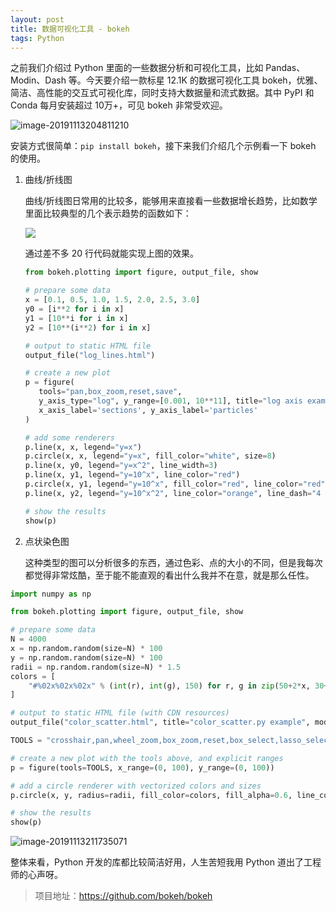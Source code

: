 ```yaml
---
layout: post
title: 数据可视化工具 - bokeh
tags: Python
---
```


之前我们介绍过 Python 里面的一些数据分析和可视化工具，比如 Pandas、Modin、Dash 等。今天要介绍一款标星 12.1K 的数据可视化工具 bokeh，优雅、简洁、高性能的交互式可视化库，同时支持大数据量和流式数据。其中 PyPI 和 Conda 每月安装超过 10万+，可见 bokeh 非常受欢迎。

![image-20191113204811210](https://7465-test-3c9b5e-1258459492.tcb.qcloud.la/GitHub%E7%B2%BE%E9%80%89/bokeh01.png)

安装方式很简单：`pip install bokeh`，接下来我们介绍几个示例看一下 bokeh 的使用。

1. 曲线/折线图

   曲线/折线图日常用的比较多，能够用来直接看一些数据增长趋势，比如数学里面比较典型的几个表示趋势的函数如下：

   ![](https://7465-test-3c9b5e-1258459492.tcb.qcloud.la/GitHub%E7%B2%BE%E9%80%89/bokeh_plot.png)

   通过差不多 20 行代码就能实现上图的效果。

   ```python
   from bokeh.plotting import figure, output_file, show
   
   # prepare some data
   x = [0.1, 0.5, 1.0, 1.5, 2.0, 2.5, 3.0]
   y0 = [i**2 for i in x]
   y1 = [10**i for i in x]
   y2 = [10**(i**2) for i in x]
   
   # output to static HTML file
   output_file("log_lines.html")
   
   # create a new plot
   p = figure(
      tools="pan,box_zoom,reset,save",
      y_axis_type="log", y_range=[0.001, 10**11], title="log axis example",
      x_axis_label='sections', y_axis_label='particles'
   )
   
   # add some renderers
   p.line(x, x, legend="y=x")
   p.circle(x, x, legend="y=x", fill_color="white", size=8)
   p.line(x, y0, legend="y=x^2", line_width=3)
   p.line(x, y1, legend="y=10^x", line_color="red")
   p.circle(x, y1, legend="y=10^x", fill_color="red", line_color="red", size=6)
   p.line(x, y2, legend="y=10^x^2", line_color="orange", line_dash="4 4")
   
   # show the results
   show(p)
   ```

   

2. 点状染色图

   这种类型的图可以分析很多的东西，通过色彩、点的大小的不同，但是我每次都觉得非常炫酷，至于能不能直观的看出什么我并不在意，就是那么任性。

```python
import numpy as np

from bokeh.plotting import figure, output_file, show

# prepare some data
N = 4000
x = np.random.random(size=N) * 100
y = np.random.random(size=N) * 100
radii = np.random.random(size=N) * 1.5
colors = [
    "#%02x%02x%02x" % (int(r), int(g), 150) for r, g in zip(50+2*x, 30+2*y)
]

# output to static HTML file (with CDN resources)
output_file("color_scatter.html", title="color_scatter.py example", mode="cdn")

TOOLS = "crosshair,pan,wheel_zoom,box_zoom,reset,box_select,lasso_select"

# create a new plot with the tools above, and explicit ranges
p = figure(tools=TOOLS, x_range=(0, 100), y_range=(0, 100))

# add a circle renderer with vectorized colors and sizes
p.circle(x, y, radius=radii, fill_color=colors, fill_alpha=0.6, line_color=None)

# show the results
show(p)
```

![image-20191113211735071](https://7465-test-3c9b5e-1258459492.tcb.qcloud.la/GitHub%E7%B2%BE%E9%80%89/bokeh02.png)

整体来看，Python 开发的库都比较简洁好用，人生苦短我用 Python 道出了工程师的心声呀。

> 项目地址：https://github.com/bokeh/bokeh

